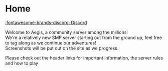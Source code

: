 # Home

[:fontawesome-brands-discord: Discord](https://discord.gg/rssB8hPbKN)

Welcome to Aegis, a community server among the millions!  
We're a relatively new SMP server starting out from the ground up, feel free to tag along as we continue our adventures!  
Screenshots will be put out on the site as we progress.

Please check out the header links for important information, the server rules and how to play